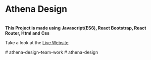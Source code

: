 <h1>Athena Design</h1>
<br/>
<strong>This Project is made using Javascript(ES6), React Bootstrap, React Router, Html and Css</strong>
<p>Take a look at the <a href="https://athena-design-byteam71.netlify.app/">Live Website</a></p># athena-design-team-work
# athena-design
